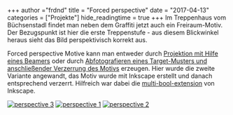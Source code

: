 +++
author ="frdnd"
title = "Forced perspective"
date = "2017-04-13"
categories = ["Projekte"]
hide_readingtime = true
+++
Im Treppenhaus vom Büchsenstadl findet man neben dem Graffiti jetzt auch ein Freiraum-Motiv. Der Bezugspunkt ist hier die erste Treppenstufe - aus diesem Blickwinkel heraus sieht das Bild perspektivisch korrekt aus.

Forced perspective Motive kann man entweder durch [Projektion mit Hilfe eines Beamers](http://criticaltinkerer.blogspot.de/2014/08/forced-perspective-projector-wall-art.html) oder durch [Abfotografieren eines Target-Musters und anschließender Verzerrung des Motivs](http://www.instructables.com/id/Wall-Illusion-Easy-Forced-Perspective-Wall-Art-/) erzeugen. Hier wurde die zweite Variante angewandt, das Motiv wurde mit Inkscape erstellt und danach entsprechend verzerrt. Hilfreich war dabei die [multi-bool-extension](https://github.com/Moini/inkscape-extensions-multi-bool/blob/master/multipledifference.py) von Inkscape.

[![perspective 3](/post/post_2017-04-13/Perspective_03_thumb.jpg)](/post/post_2017-04-13/Perspective_03.jpg)
[![perspective 1](/post/post_2017-04-13/Perspective_01_thumb.jpg)](/post/post_2017-04-13/Perspective_01.jpg)
[![perspective 2](/post/post_2017-04-13/Perspective_02_thumb.jpg)](/post/post_2017-04-13/Perspective_02.jpg)
